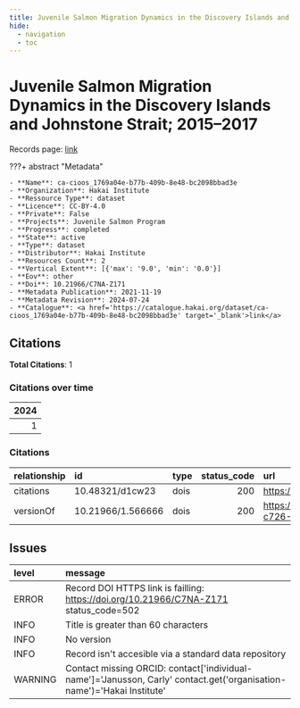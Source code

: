 ```yaml
---
title: Juvenile Salmon Migration Dynamics in the Discovery Islands and Johnstone Strait; 2015–2017
hide:
  - navigation
  - toc
---
```


# Juvenile Salmon Migration Dynamics in the Discovery Islands and Johnstone Strait; 2015–2017

Records page: <a href='https://catalogue.hakai.org/dataset/ca-cioos_1769a04e-b77b-409b-8e48-bc2098bbad3e' target='_blank'>link</a>

???+ abstract "Metadata"

    - **Name**: ca-cioos_1769a04e-b77b-409b-8e48-bc2098bbad3e 
    - **Organization**: Hakai Institute 
    - **Ressource Type**: dataset 
    - **Licence**: CC-BY-4.0 
    - **Private**: False 
    - **Projects**: Juvenile Salmon Program 
    - **Progress**: completed 
    - **State**: active 
    - **Type**: dataset 
    - **Distributor**: Hakai Institute 
    - **Resources Count**: 2 
    - **Vertical Extent**: [{'max': '9.0', 'min': '0.0'}] 
    - **Eov**: other 
    - **Doi**: 10.21966/C7NA-Z171 
    - **Metadata Publication**: 2021-11-19 
    - **Metadata Revision**: 2024-07-24 
    - **Catalogue**: <a href='https://catalogue.hakai.org/dataset/ca-cioos_1769a04e-b77b-409b-8e48-bc2098bbad3e' target='_blank'>link</a> 

<div id='map'></div>


## Citations

**Total Citations**: 1

### Citations over time

|   2024 |
|-------:|
|      1 |

### Citations

| relationship   | id                | type   |   status_code | url                                                                               |
|:---------------|:------------------|:-------|--------------:|:----------------------------------------------------------------------------------|
| citations      | 10.48321/d1cw23   | dois   |           200 | https://dmphub.uc3prd.cdlib.net/dmps/10.48321/D1CW23                              |
| versionOf      | 10.21966/1.566666 | dois   |           200 | https://catalogue.hakai.org/dataset/ca-cioos_6c449900-c726-4e9a-b241-707711e253a7 |




## Issues
| level   | message                                                                                                                |
|:--------|:-----------------------------------------------------------------------------------------------------------------------|
| ERROR   | Record DOI HTTPS link is failling: https://doi.org/10.21966/C7NA-Z171 status_code=502                                  |
| INFO    | Title is greater than 60 characters                                                                                    |
| INFO    | No version                                                                                                             |
| INFO    | Record isn't accesible via a standard data repository                                                                  |
| WARNING | Contact missing ORCID: contact['individual-name']='Janusson, Carly' contact.get('organisation-name')='Hakai Institute' |


<script>
   document.addEventListener("DOMContentLoaded", function() {
    var map = L.map('map').setView([51.505, -125.09], 5);
    L.tileLayer('https://tile.openstreetmap.org/{z}/{x}/{y}.png', {
        maxZoom: 19,
        attribution: '&copy; <a href="http://www.openstreetmap.org/copyright">OpenStreetMap</a>'
    }).addTo(map);
    var geojsonFeature = {
        "type": "Feature",
        "properties": {
            "name" : "Juvenile Salmon Migration Dynamics in the Discovery Islands and Johnstone Strait; 2015–2017"
        },
        "geometry": {'type': 'Polygon', 'coordinates': [[[-127.11545814, 49.78433133], [-124.85227454, 49.78433133], [-124.85227454, 50.81587848], [-127.11545814, 50.81587848], [-127.11545814, 49.78433133]]]}
    }
    L.geoJSON(geojsonFeature).addTo(map);
   })
</script>